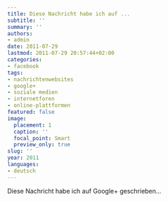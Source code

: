 ```yaml
---
title: Diese Nachricht habe ich auf ...
subtitle: ''
summary: ''
authors:
- admin
date: 2011-07-29
lastmod: 2011-07-29 20:57:44+02:00
categories:
- facebook
tags:
- nachrichtenwebsites
- google+
- soziale medien
- internetforen
- online-plattformen
featured: false
image:
  placement: 1
  caption: ''
  focal_point: Smart
  preview_only: true
slug: ''
year: 2011
languages:
- deutsch
---
```


Diese Nachricht habe ich auf Google+ geschrieben...